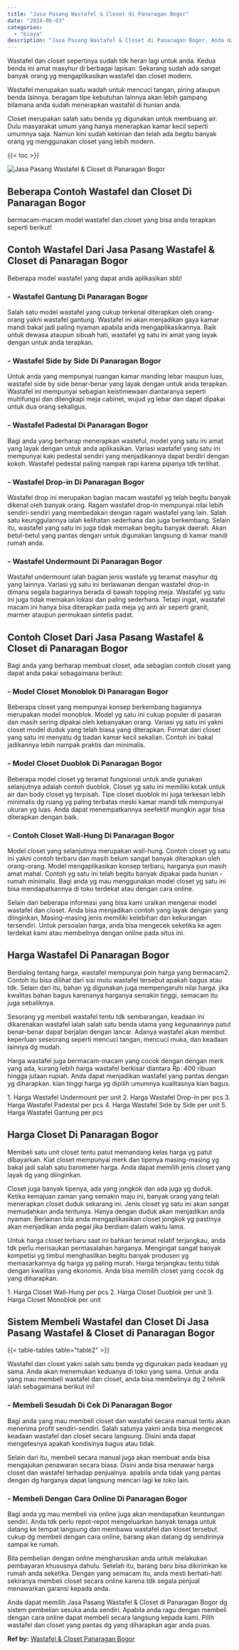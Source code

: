 ```yaml
---
title: "Jasa Pasang Wastafel & Closet di Panaragan Bogor"
date: "2024-06-03"
categories: 
  - "biaya"
description: "Jasa Pasang Wastafel & Closet di Panaragan Bogor. Anda dapat memilih Jasa Pasang Wastafel & Closet di Panaragan Bogor dg sistem pembelian sesuka anda sendiri..."
---
```


Wastafel dan closet sepertinya sudah tdk heran lagi untuk anda. Kedua benda ini amat masyhur di berbagai lapisan. Sekarang sudah ada sangat banyak orang yg mengaplikasikan wastafel dan closet modern.

Wastafel merupakan suatu wadah untuk mencuci tangan, piring ataupun benda lainnya. beragam tipe kebutuhan lainnya akan lebih gampang bilamana anda sudah menerapkan wastafel di hunian anda.

Closet merupakan salah satu benda yg digunakan untuk membuang air. Dulu masyarakat umum yang hanya menerapkan kamar kecil seperti umumnya saja. Namun kini sudah kekinian dan telah ada begitu banyak orang yg menggunakan closet yang lebih modern.

{{< toc >}}

![Jasa Pasang Wastafel & Closet di Panaragan Bogor](/images/wastafel-closet-murah48.png)

## Beberapa Contoh Wastafel dan Closet Di Panaragan Bogor

bermacam-macam model wastafel dan closet yang bisa anda terapkan seperti berikut!

## Contoh Wastafel Dari Jasa Pasang Wastafel & Closet di Panaragan Bogor

Beberapa model wastafel yang dapat anda aplikasikan sbb!

### \- Wastafel Gantung Di Panaragan Bogor

Salah satu model wastafel yang cukup terkenal diterapkan oleh orang-orang yakni wastafel gantung. Wastafel ini akan menjadikan gaya kamar mandi bakal jadi paling nyaman apabila anda mengaplikasikannya. Baik untuk dewasa ataupun sibuah hati, wastafel yg satu ini amat yang layak dengan untuk anda terapkan.

### \- Wastafel Side by Side Di Panaragan Bogor

Untuk anda yang mempunyai ruangan kamar manding lebar maupun luas, wastafel side by side benar-benar yang layak dengan untuk anda terapkan. Wastafel ini mempunyai sebagian keistimewaan diantaranya seperti multifungsi dan dilengkapi meja cabinet, wujud yg lebar dan dapat dipakai untuk dua orang sekaligus.

### \- Wastafel Padestal Di Panaragan Bogor

Bagi anda yang berharap menerapkan wasteful, model yang satu ini amat yang layak dengan untuk anda aplikasikan. Variasi wastafel yang satu ini mempunyai kaki pedestal sendiri yang menjadikannya dapat berdiri dengan kokoh. Wastafel pedestal paling nampak rapi karena pipanya tdk terlihat.

### \- Wastafel Drop-in Di Panaragan Bogor

Wastafel drop ini merupakan bagian macam wastafel yg telah begitu banyak dikenal oleh banyak orang. Ragam wastafel drop-in mempunyai nilai lebih sendiri-sendiri yang membedakan dengan ragam wastafel yang lain. Salah satu keunggulannya ialah kelihatan sederhana dan juga berkembang. Selain itu, wastafel yang satu ini juga tidak memakan begitu banyak daerah. Akan betul-betul yang pantas dengan untuk digunakan langsung di kamar mandi rumah anda.

### \- Wastafel Undermount Di Panaragan Bogor

Wastafel undermount ialah bagian jenis wastafe yg teramat masyhur dg yang lainnya. Variasi yg satu ini berlawanan dengan wastafel drop-in dimana segala bagiannya berada di bawah topping meja. Wastafel yg satu ini juga tidak memakan lokasi dan paling sederhana. Tetapi ingat, wastafel macam ini hanya bisa diterapkan pada meja yg anti air seperti granit, marmer ataupun permukaan sintetis padat.

## Contoh Closet Dari Jasa Pasang Wastafel & Closet di Panaragan Bogor

Bagi anda yang berharap membuat closet, ada sebagian contoh closet yang dapat anda pakai sebagaimana berikut:

### \- Model Closet Monoblok Di Panaragan Bogor

Beberapa closet yang mempunyai konsep berkembang bagiannya merupakan model monoblok. Model yg satu ini cukup populer di pasaran dan masih sering dipakai oleh kebanyakan orang. Variasi yg satu ini yakni closet model duduk yang telah biasa yang diterapkan. Format dari closet yang satu ini menyatu dg badan kamar kecil sekalian. Contoh ini bakal jadikannya lebih nampak praktis dan minimalis.

### \- Model Closet Duoblok Di Panaragan Bogor

Beberapa model closet yg teramat fungsional untuk anda gunakan selanjutnya adalah contoh duoblok. Closet yg satu ini memiliki kotak untuk air dan body closet yg terpisah. Tipe closet duoblok ini juga terkesan lebih minimalis dg ruang yg paling terbatas meski kamar mandi tdk mempunyai ukuran yg luas. Anda dapat menempatkannya seefektif mungkin agar bisa diterapkan dengan baik.

### \- Contoh Closet Wall-Hung Di Panaragan Bogor

Model closet yang selanjutnya merupakan wall-hung. Contoh closet yg satu ini yakni contoh terbaru dan masih belum sangat banyak diterapkan oleh orang-orang. Model mengaplikasikan konsep terbaru, harganya pun masih amat mahal. Contoh yg satu ini telah begitu banyak dipakai pada hunian - rumah minimalis. Bagi anda yg mau menggunakan model closet yg satu ini bisa mendapatkannya di toko terdekat atau dengan cara online.

Selain dari beberapa informasi yang bisa kami uraikan mengenai model wastafel dan closet. Anda bisa menjadikan contoh yang layak dengan yang diinginkan, Masing-masing jenis memiliki kelebihan dan kekurangan tersendiri. Untuk persoalan harga, anda bisa mengecek seketika ke agen terdekat kami atau membelinya dengan online pada situs ini.

## Harga Wastafel Di Panaragan Bogor

Berdialog tentang harga, wastafel mempunyai poin harga yang bermacam2. Contoh itu bisa dilihat dari sisi mutu wastafel tersebut apakah bagus atau tdk. Selain dari itu, bahan yg digunakan juga mempengaruhi nilai harga. jika kwalitas bahan bagus karenanya harganya semakin tinggi, semacam itu juga sebaliknya.

Sesorang yg membeli wastafel tentu tdk sembarangan, keadaan ini dikarenakan wastafel ialah salah satu benda utama yang kegunaannya patut benar-benar dapat berjalan dengan lancar. Adanya wastafel akan membut keperluan seseorang seperti mencuci tangan, mencuci muka, dan keadaan lainnya dg mudah.

Harga wastafel juga bermacam-macam yang cocok dengan dengan merk yang ada, kurang lebih harga wastafel berkisar diantara Rp. 400 ribuan hingga jutaan rupiah. Anda dapat menjadikan wastafel yang pantas dengan yg diharapkan. kian tinggi harga yg dipilih umumnya kualitasnya kian bagus.

1\. Harga Wastafel Undermount per unit 2. Harga Wastafel Drop-in per pcs 3. Harga Wastafel Padestal per pcs 4. Harga Wastafel Side by Side per unit 5. Harga Wastafel Gantung per pcs

## Harga Closet Di Panaragan Bogor

Membeli satu unit closet tentu patut memandang kelas harga yg patut dibayarkan. Kiat closet mempunyai merk dan tipenya masing-masing yg bakal jadi salah satu barometer harga. Anda dapat memilih jenis closet yang layak dg yang diinginkan.

Closet juga banyak tipenya, ada yang jongkok dan ada juga yg duduk. Ketika kemajuan zaman yang semakin maju ini, banyak orang yang telah menerapkan closet duduk sekarang ini. Jenis closet yg satu ini akan sangat memudahkan anda tentunya. Hanya dengan duduk akan menjadikan anda nyaman. Berlainan bila anda mengaplikasikan closet jongkok yg pastinya akan menjadikan anda pegal jika berdiam dalam waktu lama.

Untuk harga closet terbaru saat ini bahkan teramat relatif terjangkau, anda tdk perlu merisaukan permasalahan harganya. Mengingat sangat banyak kompetisi yg timbul menghasilkan begitu banyak produsen yg memasarkannya dg harga yg paling murah. Harga terjangkau tentu tidak dengan kwalitas yang ekonomis. Anda bisa memilih closet yang cocok dg yang diharapkan.

1\. Harga Closet Wall-Hung per pcs 2. Harga Closet Duoblok per unit 3. Harga Closet Monoblok per unit

## Sistem Membeli Wastafel dan Closet Di Jasa Pasang Wastafel & Closet di Panaragan Bogor

{{< table-tables table="table2" >}}

Wastafel dan closet yakni salah satu benda yg digunakan pada keadaan yg sama. Anda akan menemukan keduanya di toko yang sama. Untuk anda yang mau membeli wastafel dan closet, anda bisa membelinya dg 2 tehnik ialah sebagaimana berikut ini!

### \- Membeli Sesudah Di Cek Di Panaragan Bogor

Bagi anda yang mau membeli closet dan wastafel secara manual tentu akan menerima profit sendiri-sendiri. Salah satunya yakni anda bisa mengecek keadaan wastafel dan closet secara langsung. Disini anda dapat mengetesnya apakah kondisinya bagus atau tidak.

Selain dari itu, membeli secara manual juga akan membuat anda bisa mengajukan penawaran secara biasa. Disini anda bisa menawar harga closet dan wastafel terhadap penjualnya. apabila anda tidak yang pantas dengan dg harganya dapat langsung mencari lagi ke toko lain.

### \- Membeli Dengan Cara Online Di Panaragan Bogor

Bagi anda yg mau membeli via online juga akan mendapatkan keuntungan sendiri. Anda tdk perlu repot-repot mengeluarkan banyak tenaga untuk datang ke tempat langsung dan membawa wastafel dan kloset tersebut. cukup dg membeli dengan cara online, barang akan datang dg sendirinya sampai ke rumah.

Bila pembelian dengan online mengharuskan anda untuk melakukan pembayaran khususnya dahulu. Setelah itu, barang baru bisa dikirimkan ke rumah anda seketika. Dengan yang semacam itu, anda mesti berhati-hati sekiranya membeli closet secara online karena tdk segala penjual menawarkan garansi kepada anda.

Anda dapat memilih Jasa Pasang Wastafel & Closet di Panaragan Bogor dg sistem pembelian sesuka anda sendiri. Apabila anda ragu dengan membeli dengan cara online dapat membeli secara langsung kepada kami. Pilih wastafel dan closet yang pantas dg yang diharapkan agar anda puas.

**Ref by:** [Wastafel & Closet Panaragan Bogor](https://id.wikipedia.org/wiki/Wastafel)
